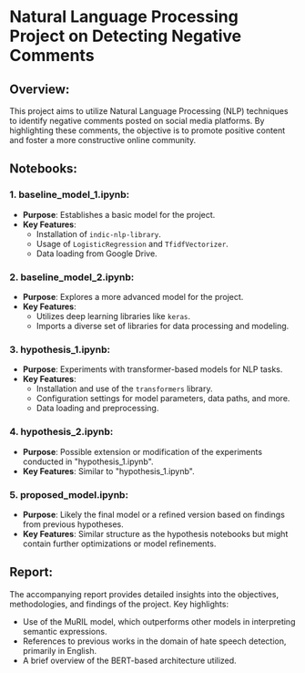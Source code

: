 
# Natural Language Processing Project on Detecting Negative Comments

## Overview:
This project aims to utilize Natural Language Processing (NLP) techniques to identify negative comments posted on social media platforms. By highlighting these comments, the objective is to promote positive content and foster a more constructive online community.

## Notebooks:

### 1. **baseline_model_1.ipynb**:
- **Purpose**: Establishes a basic model for the project.
- **Key Features**:
  - Installation of `indic-nlp-library`.
  - Usage of `LogisticRegression` and `TfidfVectorizer`.
  - Data loading from Google Drive.

### 2. **baseline_model_2.ipynb**:
- **Purpose**: Explores a more advanced model for the project.
- **Key Features**:
  - Utilizes deep learning libraries like `keras`.
  - Imports a diverse set of libraries for data processing and modeling.

### 3. **hypothesis_1.ipynb**:
- **Purpose**: Experiments with transformer-based models for NLP tasks.
- **Key Features**:
  - Installation and use of the `transformers` library.
  - Configuration settings for model parameters, data paths, and more.
  - Data loading and preprocessing.

### 4. **hypothesis_2.ipynb**:
- **Purpose**: Possible extension or modification of the experiments conducted in "hypothesis_1.ipynb".
- **Key Features**: Similar to "hypothesis_1.ipynb".

### 5. **proposed_model.ipynb**:
- **Purpose**: Likely the final model or a refined version based on findings from previous hypotheses.
- **Key Features**: Similar structure as the hypothesis notebooks but might contain further optimizations or model refinements.

## Report:
The accompanying report provides detailed insights into the objectives, methodologies, and findings of the project. Key highlights:
- Use of the MuRIL model, which outperforms other models in interpreting semantic expressions.
- References to previous works in the domain of hate speech detection, primarily in English.
- A brief overview of the BERT-based architecture utilized.
